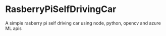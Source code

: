 # RasberryPiSelfDrivingCar
A simple rasberry pi self driving car using node, python, opencv and azure ML apis
